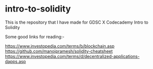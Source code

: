 # intro-to-solidity


This is the repository that I have made for GDSC X Codecademy Intro to Solidity


Some good links for reading:-

https://www.investopedia.com/terms/b/blockchain.asp
<br>
https://github.com/manojpramesh/solidity-cheatsheet
<br>
https://www.investopedia.com/terms/d/decentralized-applications-dapps.asp
